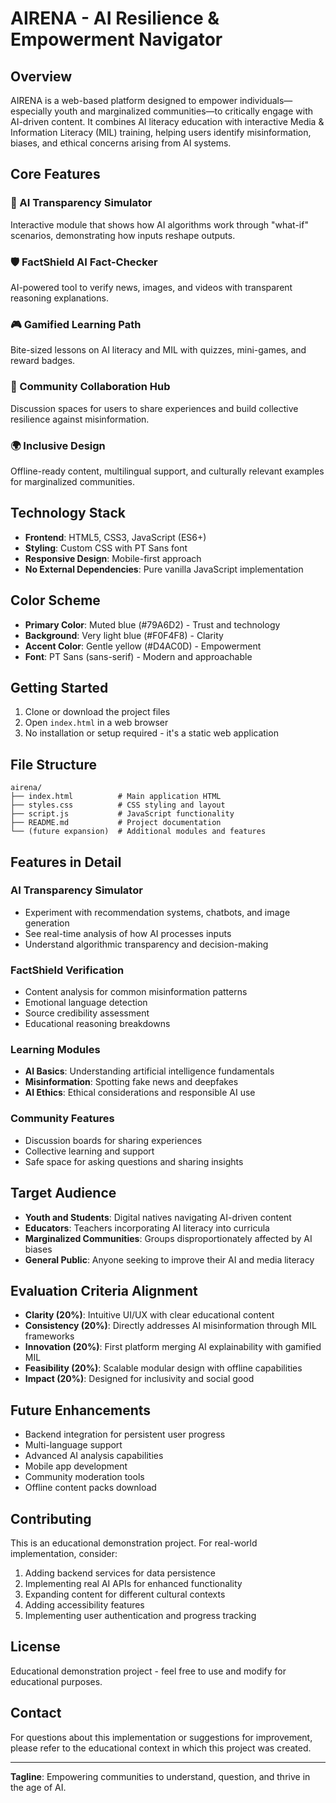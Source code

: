 # AIRENA - AI Resilience & Empowerment Navigator

## Overview

AIRENA is a web-based platform designed to empower individuals—especially youth and marginalized communities—to critically engage with AI-driven content. It combines AI literacy education with interactive Media & Information Literacy (MIL) training, helping users identify misinformation, biases, and ethical concerns arising from AI systems.

## Core Features

### 🎯 AI Transparency Simulator
Interactive module that shows how AI algorithms work through "what-if" scenarios, demonstrating how inputs reshape outputs.

### 🛡️ FactShield AI Fact-Checker
AI-powered tool to verify news, images, and videos with transparent reasoning explanations.

### 🎮 Gamified Learning Path
Bite-sized lessons on AI literacy and MIL with quizzes, mini-games, and reward badges.

### 👥 Community Collaboration Hub
Discussion spaces for users to share experiences and build collective resilience against misinformation.

### 🌍 Inclusive Design
Offline-ready content, multilingual support, and culturally relevant examples for marginalized communities.

## Technology Stack

- **Frontend**: HTML5, CSS3, JavaScript (ES6+)
- **Styling**: Custom CSS with PT Sans font
- **Responsive Design**: Mobile-first approach
- **No External Dependencies**: Pure vanilla JavaScript implementation

## Color Scheme

- **Primary Color**: Muted blue (#79A6D2) - Trust and technology
- **Background**: Very light blue (#F0F4F8) - Clarity
- **Accent Color**: Gentle yellow (#D4AC0D) - Empowerment
- **Font**: PT Sans (sans-serif) - Modern and approachable

## Getting Started

1. Clone or download the project files
2. Open `index.html` in a web browser
3. No installation or setup required - it's a static web application

## File Structure

```
airena/
├── index.html          # Main application HTML
├── styles.css          # CSS styling and layout
├── script.js           # JavaScript functionality
├── README.md           # Project documentation
└── (future expansion)  # Additional modules and features
```

## Features in Detail

### AI Transparency Simulator
- Experiment with recommendation systems, chatbots, and image generation
- See real-time analysis of how AI processes inputs
- Understand algorithmic transparency and decision-making

### FactShield Verification
- Content analysis for common misinformation patterns
- Emotional language detection
- Source credibility assessment
- Educational reasoning breakdowns

### Learning Modules
- **AI Basics**: Understanding artificial intelligence fundamentals
- **Misinformation**: Spotting fake news and deepfakes
- **AI Ethics**: Ethical considerations and responsible AI use

### Community Features
- Discussion boards for sharing experiences
- Collective learning and support
- Safe space for asking questions and sharing insights

## Target Audience

- **Youth and Students**: Digital natives navigating AI-driven content
- **Educators**: Teachers incorporating AI literacy into curricula
- **Marginalized Communities**: Groups disproportionately affected by AI biases
- **General Public**: Anyone seeking to improve their AI and media literacy

## Evaluation Criteria Alignment

- **Clarity (20%)**: Intuitive UI/UX with clear educational content
- **Consistency (20%)**: Directly addresses AI misinformation through MIL frameworks
- **Innovation (20%)**: First platform merging AI explainability with gamified MIL
- **Feasibility (20%)**: Scalable modular design with offline capabilities
- **Impact (20%)**: Designed for inclusivity and social good

## Future Enhancements

- Backend integration for persistent user progress
- Multi-language support
- Advanced AI analysis capabilities
- Mobile app development
- Community moderation tools
- Offline content packs download

## Contributing

This is an educational demonstration project. For real-world implementation, consider:

1. Adding backend services for data persistence
2. Implementing real AI APIs for enhanced functionality
3. Expanding content for different cultural contexts
4. Adding accessibility features
5. Implementing user authentication and progress tracking

## License

Educational demonstration project - feel free to use and modify for educational purposes.

## Contact

For questions about this implementation or suggestions for improvement, please refer to the educational context in which this project was created.

---

**Tagline**: Empowering communities to understand, question, and thrive in the age of AI.
